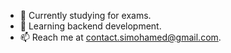 
- 🔭 Currently studying for exams.
- 🌱 Learning backend development.
- 📫 Reach me at [contact.simohamed@gmail.com](mailto:contact.simohamed@gmail.com).
<!--- 👯 I’m looking to collaborate on 
- 🤔 I’m looking for help with ...
- 💬 Ask me about
- 😄 Pronouns: ...
- ⚡ Fun fact: ...-->
